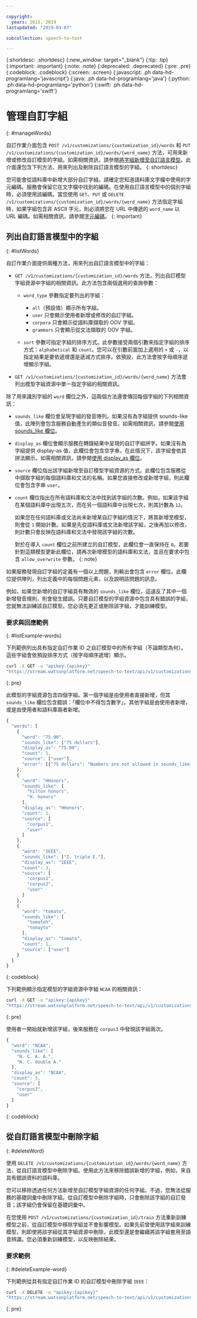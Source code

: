 ```yaml
---

copyright:
  years: 2015, 2019
lastupdated: "2019-03-07"

subcollection: speech-to-text

---
```


{:shortdesc: .shortdesc}
{:new_window: target="_blank"}
{:tip: .tip}
{:important: .important}
{:note: .note}
{:deprecated: .deprecated}
{:pre: .pre}
{:codeblock: .codeblock}
{:screen: .screen}
{:javascript: .ph data-hd-programlang='javascript'}
{:java: .ph data-hd-programlang='java'}
{:python: .ph data-hd-programlang='python'}
{:swift: .ph data-hd-programlang='swift'}

# 管理自訂字組
{: #manageWords}

自訂作業介面包含 `POST /v1/customizations/{customization_id}/words` 和 `PUT /v1/customizations/{customization_id}/words/{word_name}` 方法，可用來新增或修改自訂模型的字組。如需相關資訊，請參閱[將字組新增至自訂語言模型](/docs/services/speech-to-text/language-create.html#addWords)。此介面還包含下列方法，用來列出及刪除自訂語言模型的字組。
{: shortdesc}

您可能會從語料庫中新增大部分自訂字組。請確定您知道語料庫文字檔中使用的字元編碼。服務會保留它在文字檔中找到的編碼。在使用自訂語言模型中的個別字組時，必須使用該編碼。當您使用 `GET`、`PUT` 或 `DELETE /v1/customizations/{customization_id}/words/{word_name}` 方法指定字組時，如果字組包含非 ASCII 字元，則必須將您在 URL 中傳遞的 `word_name` 以 URL 編碼。如需相關資訊，請參閱[字元編碼](/docs/services/speech-to-text/language-resource.html#charEncoding)。
{: important}

## 列出自訂語言模型中的字組
{: #listWords}

自訂作業介面提供兩種方法，用來列出自訂語言模型中的字組：

-   `GET /v1/customizations/{customization_id}/words` 方法，列出自訂模型字組資源中字組的相關資訊。此方法包含兩個選用的查詢參數：
    -   `word_type` 參數指定要列出的字組：

        -   `all`（預設值）顯示所有字組。
        -   `user` 只會顯示使用者新增或修改的自訂字組。
        -   `corpora` 只會顯示從語料庫擷取的 OOV 字組。
        -   `grammars` 只會顯示從文法擷取的 OOV 字組。
    -   `sort` 參數可指定字組的排序方式。此參數接受兩個引數來指定字組的排序方式：`alphabetical` 和 `count`。您可以在引數前面加上選用的 `+` 或 `-`，以指定結果是要依遞增還是遞減方式排序。依預設，此方法會按字母順序遞增顯示字組。
-   `GET /v1/customizations/{customization_id}/words/{word_name}` 方法會列出模型字組資源中單一指定字組的相關資訊。

除了用來識別字組的 `word` 欄位之外，這兩個方法還會傳回每個字組的下列相關資訊：

-   `sounds_like` 欄位會呈現字組的發音陣列。如果沒有為字組提供 sounds-like 值，此陣列會包含服務自動產生的類似音發音。如需相關資訊，請參閱[使用 sounds_like 欄位](/docs/services/speech-to-text/language-resource.html#soundsLike)。
-   `display_as` 欄位會顯示服務在轉錄結果中呈現的自訂字組拼字。如果沒有為字組提供 display-as 值，此欄位會包含空字串，在此情況下，該字組會依其拼法顯示。如需相關資訊，請參閱[使用 display_as 欄位](/docs/services/speech-to-text/language-resource.html#displayAs)。
-   `source` 欄位指出該字組新增至自訂模型字組資源的方式。此欄位包含服務從中擷取字組的每個語料庫和文法的名稱。如果您直接修改或新增字組，則此欄位會包含字串 `user`。
-   `count` 欄位指出在所有語料庫和文法中找到該字組的次數。例如，如果該字組在某個語料庫中出現五次，而在另一個語料庫中出現七次，則其計數為 `12`。

    如果您在任何語料庫或文法尚未新增某自訂字組的情況下，將其新增至模型，則會從 `1` 開始計數。如果是先從語料庫或文法新增該字組，之後再加以修改，則計數只會反映在語料庫和文法中發現該字組的次數。

    對於在導入 `count` 欄位之前所建立的自訂模型，此欄位會一直保持在 `0`。若要針對這類模型更新此欄位，請再次新增模型的語料庫和文法，並且在要求中包含 `allow_overwrite` 參數。
    {: note}

如果服務發現自訂字組的定義有一個以上問題，則輸出會包含 `error` 欄位。此欄位提供陣列，列出定義中的每個問題元素，以及說明該問題的訊息。

例如，如果您新增的自訂字組具有無效的 `sounds_like` 欄位，這違反了其中一個新增發音規則，則會發生錯誤。只要自訂模型的字組資源中包含具有錯誤的字組，您就無法訓練該自訂模型。您必須先更正或刪除該字組，才能訓練模型。

### 要求與回應範例
{: #listExample-words}

下列範例列出具有指定自訂作業 ID 之自訂模型中的所有字組（不論類型為何）。這些字組會依預設排序方式（按字母順序遞增）顯示。

```bash
curl -X GET -u "apikey:{apikey}"
"https://stream.watsonplatform.net/speech-to-text/api/v1/customizations/{customization_id}/words"
```
{: pre}

此模型的字組資源包含四個字組。第一個字組是由使用者直接新增，但其 `sounds_like` 欄位包含錯誤：「欄位中不得包含數字」。其他字組是由使用者新增，或是由使用者和語料庫兩者新增。

```javascript
{
  "words": [
    {
      "word": "75.00",
      "sounds_like": ["75 dollars"],
      "display_as": "75.00",
      "count": 1,
      "source": ["user"],
      "error": [{"75 dollars": "Numbers are not allowed in sounds_like. You can try for example 'seventy five dollars'."}]
    },
    {
      "word": "HHonors",
      "sounds_like": [
        "hilton honors",
        "H. honors"
      ],
      "display_as": "HHonors",
      "count": 1,
      "source": [
        "corpus1",
        "user"
      ]
    },
    {
      "word": "IEEE",
      "sounds_like": ["I. triple E."],
      "display_as": "IEEE",
      "count": 3,
      "source": [
        "corpus1",
        "corpus2",
        "user"
      ]
    },
    {
      "word": "tomato",
      "sounds_like": [
        "tomatoh",
        "tomayto"
      ],
      "display_as": "tomato",
      "count": 1,
      "source": ["user"]
    }
  ]
}
```
{: codeblock}

下列範例顯示指定模型的字組資源中字組 `NCAA` 的相關資訊：

```bash
curl -X GET -u "apikey:{apikey}"
"https://stream.watsonplatform.net/speech-to-text/api/v1/customizations/{customization_id}/words/NCAA"
```
{: pre}

使用者一開始就新增該字組，後來服務在 `corpus3` 中發現該字組兩次。

```javascript
{
  "word": "NCAA",
  "sounds_like": [
    "N. C. A. A.",
    "N. C. double A."
  ],
  "display_as": "NCAA",
  "count": 3,
  "source": [
    "corpus3",
    "user"
  ]
}
```
{: codeblock}

## 從自訂語言模型中刪除字組
{: #deleteWord}

使用 `DELETE /v1/customizations/{customization_id}/words/{word_name}` 方法，從自訂語言模型中刪除字組。使用此方法來移除錯誤新增的字組，例如，來自具有錯誤資料的語料庫。

您可以移除透過任何方法新增至自訂模型字組資源的任何字組。不過，您無法從服務的基礎詞彙中刪除字組。從自訂模型中刪除字組時，只會刪除該字組的自訂發音；該字組仍會保留在基礎詞彙中。

在您使用 `POST /v1/customizations/{customization_id}/train` 方法重新訓練模型之前，從自訂模型中移除字組並不會影響模型。如果先前曾使用該字組來訓練模型，則即使將該字組從其字組資源中刪除，此模型還是會繼續將該字組套用至語音辨識。您必須重新訓練模型，以反映刪除結果。

### 要求範例
{: #deleteExample-word}

下列範例從具有指定自訂作業 ID 的自訂模型中刪除字組 `IEEE`：

```bash
curl -X DELETE -u "apikey:{apikey}"
"https://stream.watsonplatform.net/speech-to-text/api/v1/customizations/{customization_id}/words/IEEE"
```
{: pre}
